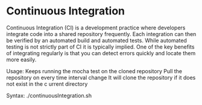 # Continuous Integration

Continuous Integration (CI) is a development practice where developers integrate code into a shared repository frequently.
Each integration can then be verified by an automated build and automated tests.
While automated testing is not strictly part of CI it is typically implied.
One of the key benefits of integrating regularly is that you can detect errors quickly and locate them more easily. 

Usage:
  Keeps running the mocha test on the cloned repository
  Pull the repository on every time interval change
  It will clone the repository if it does not exist in the c  urrent directory
  
Syntax:
  ./continuousIntegration.sh <git Repository URL> <Time Interval>
